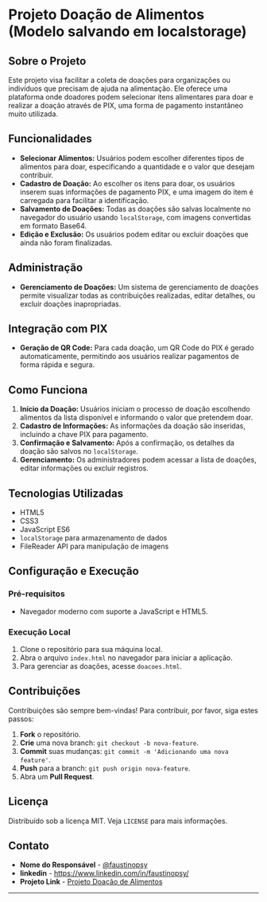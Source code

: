 # Projeto Doação de Alimentos (Modelo salvando em localstorage)

## Sobre o Projeto
Este projeto visa facilitar a coleta de doações para organizações ou indivíduos que precisam de ajuda na alimentação. Ele oferece uma plataforma onde doadores podem selecionar itens alimentares para doar e realizar a doação através de PIX, uma forma de pagamento instantâneo muito utilizada.

## Funcionalidades

- **Selecionar Alimentos:** Usuários podem escolher diferentes tipos de alimentos para doar, especificando a quantidade e o valor que desejam contribuir.
- **Cadastro de Doação:** Ao escolher os itens para doar, os usuários inserem suas informações de pagamento PIX, e uma imagem do item é carregada para facilitar a identificação.
- **Salvamento de Doações:** Todas as doações são salvas localmente no navegador do usuário usando `localStorage`, com imagens convertidas em formato Base64.
- **Edição e Exclusão:** Os usuários podem editar ou excluir doações que ainda não foram finalizadas.

## Administração

- **Gerenciamento de Doações:** Um sistema de gerenciamento de doações permite visualizar todas as contribuições realizadas, editar detalhes, ou excluir doações inapropriadas.

## Integração com PIX

- **Geração de QR Code:** Para cada doação, um QR Code do PIX é gerado automaticamente, permitindo aos usuários realizar pagamentos de forma rápida e segura.

## Como Funciona

1. **Início da Doação:** Usuários iniciam o processo de doação escolhendo alimentos da lista disponível e informando o valor que pretendem doar.
2. **Cadastro de Informações:** As informações da doação são inseridas, incluindo a chave PIX para pagamento.
3. **Confirmação e Salvamento:** Após a confirmação, os detalhes da doação são salvos no `localStorage`.
4. **Gerenciamento:** Os administradores podem acessar a lista de doações, editar informações ou excluir registros.

## Tecnologias Utilizadas

- HTML5
- CSS3
- JavaScript ES6
- `localStorage` para armazenamento de dados
- FileReader API para manipulação de imagens

## Configuração e Execução

### Pré-requisitos

- Navegador moderno com suporte a JavaScript e HTML5.

### Execução Local

1. Clone o repositório para sua máquina local.
2. Abra o arquivo `index.html` no navegador para iniciar a aplicação.
3. Para gerenciar as doações, acesse  `doacoes.html`.

## Contribuições

Contribuições são sempre bem-vindas! Para contribuir, por favor, siga estes passos:

1. **Fork** o repositório.
2. **Crie** uma nova branch: `git checkout -b nova-feature`.
3. **Commit** suas mudanças: `git commit -m 'Adicionando uma nova feature'`.
4. **Push** para a branch: `git push origin nova-feature`.
5. Abra um **Pull Request**.

## Licença

Distribuído sob a licença MIT. Veja `LICENSE` para mais informações.

## Contato

- **Nome do Responsável** - [@faustinopsy](https://github.com/faustinopsy)
- **linkedin** - https://www.linkedin.com/in/faustinopsy/
- **Projeto Link** - [Projeto Doação de Alimentos](https://github.com/faustinopsy/doacoes)

---

